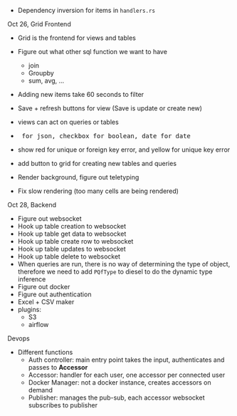 
* Dependency inversion for items in `handlers.rs`

Oct 26, Grid Frontend
- Grid is the frontend for views and tables

- Figure out what other sql function we want to have
  - join
  - Groupby
  - sum, avg, ...
- Adding new items take 60 seconds to filter
- Save + refresh buttons for view (Save is update or create new)
- views can act on queries or tables
- <pre> for json, checkbox for boolean, date for date
- show red for unique or foreign key error, and yellow for unique key error
- add button to grid for creating new tables and queries
- Render background, figure out teletyping
- Fix slow rendering (too many cells are being rendered)

Oct 28, Backend
- Figure out websocket
- Hook up table creation to websocket
- Hook up table get data to websocket
- Hook up table create row to websocket
- Hook up table updates to websocket
- Hook up table delete to websocket
- When queries are run, there is no way of determining the type of object, therefore we need to add `PQfType` to diesel to do the dynamic type inference
- Figure out docker
- Figure out authentication
- Excel + CSV maker
- plugins:
  - S3
  - airflow
 
 
 Devops
 - Different functions
    - Auth controller: main entry point takes the input, authenticates and passes to **Accessor**
    - Accessor: handler for each user, one accessor per connected user
    - Docker Manager: not a docker instance, creates accessors on demand
    - Publisher: manages the pub-sub, each accessor websocket subscribes to publisher